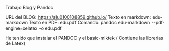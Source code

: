 Trabajo Blog y Pandoc

URL del BLOG: https://alu0100108859.github.io/
Texto en markdown: edu-markdown
Texto en PDF: edu.pdf
Comando: pandoc edu-markdown --pdf-engine=xelatex -o edu.pdf

He tenido que instalar el PANDOC y el basic-miktek ( Contiene las librerias de Latex)